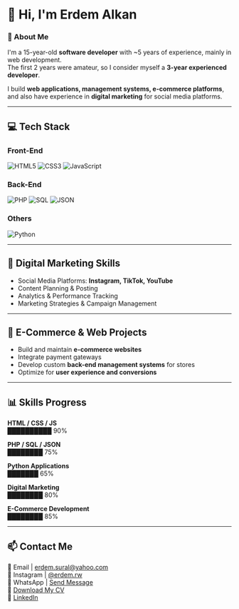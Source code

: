 # 👋 Hi, I'm Erdem Alkan



### 🚀 About Me
I'm a 15-year-old **software developer** with ~5 years of experience, mainly in web development.  
The first 2 years were amateur, so I consider myself a **3-year experienced developer**.  

I build **web applications, management systems, e-commerce platforms**, and also have experience in **digital marketing** for social media platforms.  

---

## 💻 Tech Stack

### Front-End
![HTML5](https://img.shields.io/badge/HTML5-E34F26?style=for-the-badge&logo=html5&logoColor=white)
![CSS3](https://img.shields.io/badge/CSS3-1572B6?style=for-the-badge&logo=css3&logoColor=white)
![JavaScript](https://img.shields.io/badge/JavaScript-F7DF1E?style=for-the-badge&logo=javascript&logoColor=black)

### Back-End
![PHP](https://img.shields.io/badge/PHP-777BB4?style=for-the-badge&logo=php&logoColor=white)
![SQL](https://img.shields.io/badge/SQL-4479A1?style=for-the-badge&logo=mysql&logoColor=white)
![JSON](https://img.shields.io/badge/JSON-000000?style=for-the-badge&logo=json&logoColor=white)

### Others
![Python](https://img.shields.io/badge/Python-3776AB?style=for-the-badge&logo=python&logoColor=white)

---

## 🌟 Digital Marketing Skills

- Social Media Platforms: **Instagram, TikTok, YouTube**  
- Content Planning & Posting  
- Analytics & Performance Tracking  
- Marketing Strategies & Campaign Management  

---

## 🛒 E-Commerce & Web Projects

- Build and maintain **e-commerce websites**  
- Integrate payment gateways  
- Develop custom **back-end management systems** for stores  
- Optimize for **user experience and conversions**  

---

## 📊 Skills Progress

**HTML / CSS / JS**  
██████████ 90%


**PHP / SQL / JSON**  
████████ 75%


**Python Applications**  
███████ 65%


**Digital Marketing**  
████████ 80%

**E-Commerce Development**  
████████ 85%

---

## 📫 Contact Me


📧 Email | [erdem.sural@yahoo.com](mailto:erdem.sural@yahoo.com)  
📸 Instagram | [@erdem.rw](https://www.instagram.com/erdem.rw/)  
💬 WhatsApp | [Send Message](https://wa.me/84563416379)  
📄 [Download My CV](https://link-to-your-cv.com)  
🔗 [LinkedIn](https://www.linkedin.com/in/erdemrw/)  


